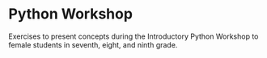 # Python Workshop
Exercises to present concepts during the Introductory Python Workshop to female students in seventh, eight, and ninth grade.
